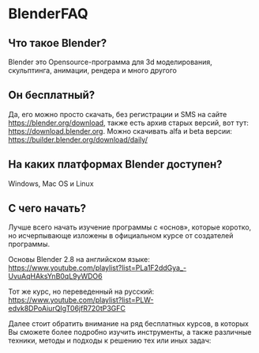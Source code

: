 # BlenderFAQ

## Что такое Blender?
Blender это Opensource-программа для 3d моделирования, скульптинга, анимации, рендера и много другого

## Он бесплатный? 
Да, его можно просто скачать, без регистрации и SMS на сайте https://blender.org/download, также есть архив старых версий, вот тут: https://download.blender.org. 
Можно скачивать alfa и beta версии: https://builder.blender.org/download/daily/

## На каких платформах Blender доступен?
Windows, Mac OS и Linux

## С чего начать?
Лучше всего начать изучение программы с «основ», которые коротко, но исчерпывающе изложены в официальном курсе от создателей программы.

Основы Blender 2.8 на английском языке: https://www.youtube.com/playlist?list=PLa1F2ddGya_-UvuAqHAksYnB0qL9yWDO6

Тот же курс, но переведенный на русский: https://www.youtube.com/playlist?list=PLW-edvk8DPoAiurQIgT06jfR720tP3GFC

Далее стоит обратить внимание на ряд бесплатных курсов, в которых Вы сможете более подробно изучить инструменты, а также различные техники, методы и подходы к решению тех или иных задач:
